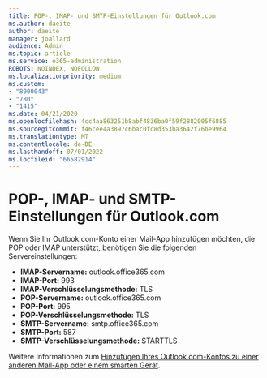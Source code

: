 ```yaml
---
title: POP-, IMAP- und SMTP-Einstellungen für Outlook.com
ms.author: daeite
author: daeite
manager: joallard
audience: Admin
ms.topic: article
ms.service: o365-administration
ROBOTS: NOINDEX, NOFOLLOW
ms.localizationpriority: medium
ms.custom:
- "8000043"
- "780"
- "1415"
ms.date: 04/21/2020
ms.openlocfilehash: 4cc4aa863251b8abf4836ba0f59f2882005f6885
ms.sourcegitcommit: f46cee4a3897c6bac0fc8d353ba3642f76be9964
ms.translationtype: MT
ms.contentlocale: de-DE
ms.lasthandoff: 07/01/2022
ms.locfileid: "66582914"
---
```

# <a name="pop-imap-and-smtp-settings-for-outlookcom"></a>POP-, IMAP- und SMTP-Einstellungen für Outlook.com

Wenn Sie Ihr Outlook.com-Konto einer Mail-App hinzufügen möchten, die POP oder IMAP unterstützt, benötigen Sie die folgenden Servereinstellungen:
  
- **IMAP-Servername:** outlook.office365.com
- **IMAP-Port:** 993
- **IMAP-Verschlüsselungsmethode:** TLS
- **POP-Servername:** outlook.office365.com  
- **POP-Port:** 995  
- **POP-Verschlüsselungsmethode:** TLS  
- **SMTP-Servername:** smtp.office365.com
- **SMTP-Port:** 587
- **SMTP-Verschlüsselungsmethode:** STARTTLS

Weitere Informationen zum [Hinzufügen Ihres Outlook.com-Kontos zu einer anderen Mail-App oder einem smarten Gerät](https://support.microsoft.com/office/add-your-outlook-com-account-to-another-mail-app-or-smart-device-73f3b178-0009-41ae-aab1-87b80fa94970).